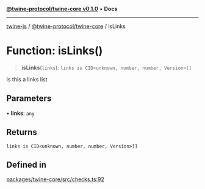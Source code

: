 [**@twine-protocol/twine-core v0.1.0**](../index.md) • **Docs**

***

[twine-js](../../../index.md) / [@twine-protocol/twine-core](../index.md) / isLinks

# Function: isLinks()

> **isLinks**(`links`): `links is CID<unknown, number, number, Version>[]`

Is this a links list

## Parameters

• **links**: `any`

## Returns

`links is CID<unknown, number, number, Version>[]`

## Defined in

[packages/twine-core/src/checks.ts:92](https://github.com/twine-protocol/twine-js/blob/fb5041c7a2da4a796f653066248604ca1c5dccc6/packages/twine-core/src/checks.ts#L92)
